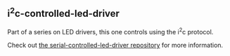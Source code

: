 i<sup>2</sup>c-controlled-led-driver
------------------------------------

Part of a series on LED drivers, this one controls using the i<sup>2</sup>c protocol.

Check out [the serial-controlled-led-driver repository](https://github.com/ddbruce/Serial-controlled-LED-driver) for more information.